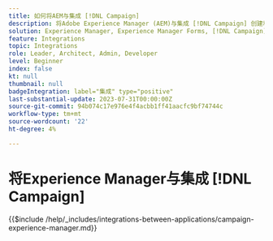 ```yaml
---
title: 如何将AEM与集成 [!DNL Campaign]
description: 将Adobe Experience Manager (AEM)与集成 [!DNL Campaign] 创建和管理电子邮件营销活动。
solution: Experience Manager, Experience Manager Forms, [!DNL Campaign], [!DNL Campaign] v8, [!DNL Campaign] Standard, [!DNL Campaign] Classic v7
feature: Integrations
topic: Integrations
role: Leader, Architect, Admin, Developer
level: Beginner
index: false
kt: null
thumbnail: null
badgeIntegration: label="集成" type="positive"
last-substantial-update: 2023-07-31T00:00:00Z
source-git-commit: 94b074c17e976e4f4acbb1ff41aacfc9bf74744c
workflow-type: tm+mt
source-wordcount: '22'
ht-degree: 4%

---
```



# 将Experience Manager与集成 [!DNL Campaign]

{{$include /help/_includes/integrations-between-applications/campaign-experience-manager.md}}
